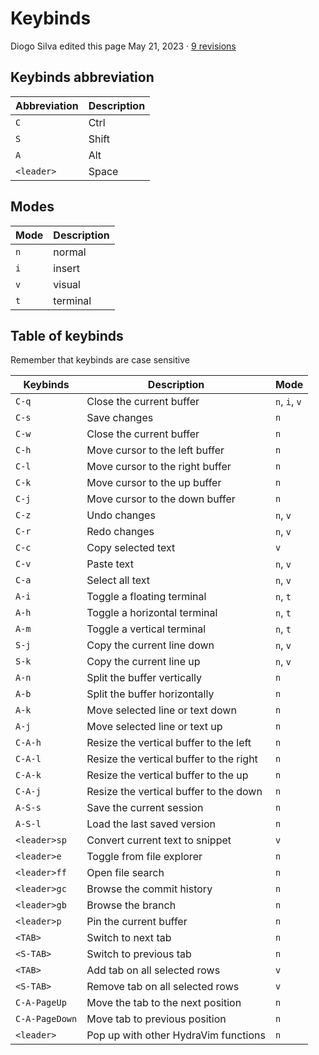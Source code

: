 # Keybinds

Diogo Silva edited this page May 21, 2023 · [9 revisions](https://github.com/HydraVim/HydraVim/wiki/Keybinds/_history)

## Keybinds abbreviation

[](https://github.com/HydraVim/HydraVim/wiki/Keybinds#keybinds-abbreviation)

|Abbreviation|Description|
|---|---|
|`C`|Ctrl|
|`S`|Shift|
|`A`|Alt|
|`<leader>`|Space|

## Modes

[](https://github.com/HydraVim/HydraVim/wiki/Keybinds#modes)

|Mode|Description|
|---|---|
|`n`|normal|
|`i`|insert|
|`v`|visual|
|`t`|terminal|

## Table of keybinds

[](https://github.com/HydraVim/HydraVim/wiki/Keybinds#table-of-keybinds)

Remember that keybinds are case sensitive

| Keybinds       | Description                             | Mode          |
| -------------- | --------------------------------------- | ------------- |
| `C-q`          | Close the current buffer                | `n`, `i`, `v` |
| `C-s`          | Save changes                            | `n`           |
| `C-w`          | Close the current buffer                | `n`           |
| `C-h`          | Move cursor to the left buffer          | `n`           |
| `C-l`          | Move cursor to the right buffer         | `n`           |
| `C-k`          | Move cursor to the up buffer            | `n`           |
| `C-j`          | Move cursor to the down buffer          | `n`           |
| `C-z`          | Undo changes                            | `n`, `v`      |
| `C-r`          | Redo changes                            | `n`, `v`      |
| `C-c`          | Copy selected text                      | `v`           |
| `C-v`          | Paste text                              | `n`, `v`      |
| `C-a`          | Select all text                         | `n`, `v`      |
| `A-i`          | Toggle a floating terminal              | `n`, `t`      |
| `A-h`          | Toggle a horizontal terminal            | `n`, `t`      |
| `A-m`          | Toggle a vertical terminal              | `n`, `t`      |
| `S-j`          | Copy the current line down              | `n`, `v`      |
| `S-k`          | Copy the current line up                | `n`, `v`      |
| `A-n`          | Split the buffer vertically             | `n`           |
| `A-b`          | Split the buffer horizontally           | `n`           |
| `A-k`          | Move selected line or text down         | `n`           |
| `A-j`          | Move selected line or text up           | `n`           |
| `C-A-h`        | Resize the vertical buffer to the left  | `n`           |
| `C-A-l`        | Resize the vertical buffer to the right | `n`           |
| `C-A-k`        | Resize the vertical buffer to the up    | `n`           |
| `C-A-j`        | Resize the vertical buffer to the down  | `n`           |
| `A-S-s`        | Save the current session                | `n`           |
| `A-S-l`        | Load the last saved version             | `n`           |
| `<leader>sp`   | Convert current text to snippet         | `v`           |
| `<leader>e`    | Toggle from file explorer               | `n`           |
| `<leader>ff`   | Open file search                        | `n`           |
| `<leader>gc`   | Browse the commit history               | `n`           |
| `<leader>gb`   | Browse the branch                       | `n`           |
| `<leader>p`    | Pin the current buffer                  | `n`           |
| `<TAB>`        | Switch to next tab                      | `n`           |
| `<S-TAB>`      | Switch to previous tab                  | `n`           |
| `<TAB>`        | Add tab on all selected rows            | `v`           |
| `<S-TAB>`      | Remove tab on all selected rows         | `v`           |
| `C-A-PageUp`   | Move the tab to the next position       | `n`           |
| `C-A-PageDown` | Move tab to previous position           | `n`           |
| `<leader>`     | Pop up with other HydraVim functions    | `n`           |